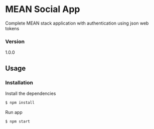 # MEAN Social App

Complete MEAN stack application with authentication using json web tokens

### Version
1.0.0

## Usage


### Installation

Install the dependencies

```sh
$ npm install
```
Run app

```sh
$ npm start
```
